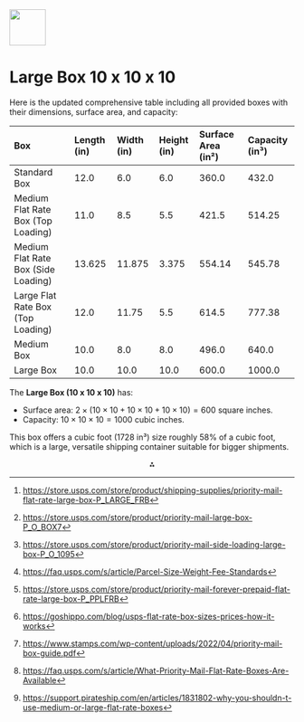 <img src="https://r2cdn.perplexity.ai/pplx-full-logo-primary-dark%402x.png" style="height:64px;margin-right:32px"/>

# Large Box 10 x 10 x 10

Here is the updated comprehensive table including all provided boxes with their dimensions, surface area, and capacity:


| Box | Length (in) | Width (in) | Height (in) | Surface Area (in²) | Capacity (in³) |
| :-- | :-- | :-- | :-- | :-- | :-- |
| Standard Box | 12.0 | 6.0 | 6.0 | 360.0 | 432.0 |
| Medium Flat Rate Box (Top Loading) | 11.0 | 8.5 | 5.5 | 421.5 | 514.25 |
| Medium Flat Rate Box (Side Loading) | 13.625 | 11.875 | 3.375 | 554.14 | 545.78 |
| Large Flat Rate Box (Top Loading) | 12.0 | 11.75 | 5.5 | 614.5 | 777.38 |
| Medium Box | 10.0 | 8.0 | 8.0 | 496.0 | 640.0 |
| Large Box | 10.0 | 10.0 | 10.0 | 600.0 | 1000.0 |

The **Large Box (10 x 10 x 10)** has:

- Surface area: $2 \times (10 \times 10 + 10 \times 10 + 10 \times 10) = 600$ square inches.
- Capacity: $10 \times 10 \times 10 = 1000$ cubic inches.

This box offers a cubic foot (1728 in³) size roughly 58% of a cubic foot, which is a large, versatile shipping container suitable for bigger shipments.
<span style="display:none">[^1][^2][^3][^4][^5][^6][^7][^8][^9]</span>

<div align="center">⁂</div>

[^1]: https://store.usps.com/store/product/shipping-supplies/priority-mail-flat-rate-large-box-P_LARGE_FRB

[^2]: https://store.usps.com/store/product/priority-mail-large-box-P_O_BOX7

[^3]: https://store.usps.com/store/product/priority-mail-side-loading-large-box-P_O_1095

[^4]: https://faq.usps.com/s/article/Parcel-Size-Weight-Fee-Standards

[^5]: https://store.usps.com/store/product/priority-mail-forever-prepaid-flat-rate-large-box-P_PPLFRB

[^6]: https://goshippo.com/blog/usps-flat-rate-box-sizes-prices-how-it-works

[^7]: https://www.stamps.com/wp-content/uploads/2022/04/priority-mail-box-guide.pdf

[^8]: https://faq.usps.com/s/article/What-Priority-Mail-Flat-Rate-Boxes-Are-Available

[^9]: https://support.pirateship.com/en/articles/1831802-why-you-shouldn-t-use-medium-or-large-flat-rate-boxes

